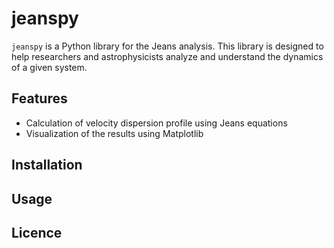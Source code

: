 # jeanspy
`jeanspy` is a Python library for the Jeans analysis. This library is designed to help researchers and astrophysicists analyze and understand the dynamics of a given system.


## Features
- Calculation of velocity dispersion profile using Jeans equations
- Visualization of the results using Matplotlib


## Installation


## Usage


## Licence
